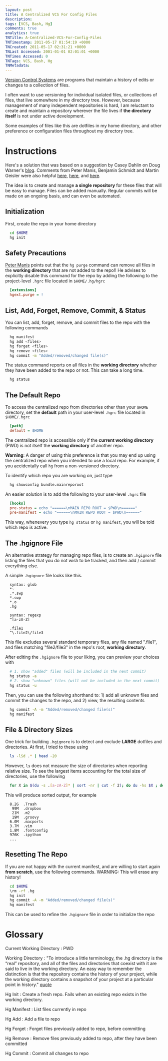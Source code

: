 ```yaml
---
layout: post
title: A Centralized VCS For Config Files
description: 
tags: [VCS, Bash, Hg]
comments: true
analytics: true
TNTitle: A-Centralized-VCS-For-Config-Files
TNTimestamp: 2011-05-17 01:54:19 +0000
TNCreated: 2011-05-17 02:31:21 +0000
TNLast Accessed: 2001-01-01 02:01:01 +0000
TNTimes Accessed: 0
TNTags: VCS, Bash, Hg
TNMetadata:
---
```



<!--
# A Centralized Version Control Repository For Isolated Configuration Files, Dot Files, Preferences, Etc.
-->

[Version Control Systems][] are programs that maintain a history of edits or changes to a collection of files.

I often want to use versioning for individual isolated files, or collections of files, that live somewhere in my directory tree.  However, because management of many independent repositories is hard, I am reluctant to create and maintain a repository wherever the file lives if __the directory itself__ is not under active development.

Some examples of files like this are dotfiles in my home directory, and other preference or configuration files throughout my directory tree.

# Instructions

Here's a solution that was based on a suggestion by Casey Dahlin on Doug Warner's [blog][Doug Warner].   Comments from Peter Manis, Benjamin Schmidt and Martin Geisler were also helpful [here][Peter Manis], [here][How do I find the largest filesdirectories], and [here][Mercurial].

The idea is to create and manage __a single repository__ for these files that will be easy to manage.  Files can be added manually.  Regular commits will be made on an ongoing basis, and can even be automated.

## Initialization

First, create the repo in your home directory

``` bash
  cd $HOME
  hg init
```

## Safety Precautions

[Peter Manis][] points out that the `hg purge` command can remove all files in the __working directory__ that are not added to the repo!!  He advises to explicitly disable this command for the repo by adding the following to the project-level `.hgrc` file located in `$HOME/.hg/hgrc`

``` cfg
  [extensions]
  hgext.purge = !
```

## List, Add, Forget, Remove, Commit, & Status

You can list, add, forget, remove, and commit files to the repo with the following commands

``` bash
  hg manifest
  hg add <files>
  hg forget <files>
  hg remove <files>
  hg commit -m "Added/removed/changed file(s)"
```

The status command reports on all files in the __working directory__ whether they have been added to the repo or not.  This can take a long time.

``` bash
  hg status
```

## The Default Repo

To access the centralized repo from directories other than your `$HOME` directory, set the __default__ path in your user-level `.hgrc` file located in `$HOME/.hgrc`

``` cfg
  [path]
  default = $HOME
```

The centralized repo is accessible only if the __current working directory__ (PWD) is not itself the __working directory__ of another repo.

__Warning__: A danger of using this preference is that you may end up using the centralized repo when you intended to use a local repo.  For example, if you accidentally call `hg` from a non-versioned directory.

To identify which repo you are working on, just type

``` bash
  hg showconfig bundle.mainreporoot
```

An easier solution is to add the following to your user-level `.hgrc` file

``` cfg
  [hooks]
  pre-status = echo "======\nMAIN REPO ROOT = $PWD\n======"
  pre-manifest = echo "======\nMAIN REPO ROOT = $PWD\n======"
```

This way, whenevery you type `hg status` or `hg manifest`, you will be told which repo is active.


## The .hgignore File

An alternative strategy for managing repo files, is to create an `.hgignore` file listing the files that you do not wish to be tracked, and then add / commit everything else.

A simple `.hgignore` file looks like this.

``` text
  syntax: glob
  *~
  .*.swp
  *.swp
  *.o
  .hg

  syntax: regexp
  ^[a-zA-Z]

  .file1
  ^\.file2\/file3
```

This file excludes several standard temporary files, any file named ".file1", and files matching "file2/file3" in the repo's root, __working directory__.

After editing the `.hgignore` file to your liking, you can preview your choices with

``` bash
  # 1. show "added" files (will be included in the next commit)
  hg status -a
  # 2. show "unknown" files (will not be included in the next commit)
  hg status -u
```

Then, you can use the following shorthand to: 1) add all unknown files and commit the changes to the repo, and 2) view, the resulting contents

``` bash
  hg commit -A -m "Added/removed/changed file(s)"
  hg manifest
```

## File & Directory Sizes

One trick for building `.hgignore` is to detect and exclude __LARGE__ dotfiles and directories.  At first, I tried to these using

``` bash
  ls -lSd .* | head -20
```

However, `ls` does not measure the size of directories when reporting relative size.  To see the largest items accounting for the total size of directories,
use the following

``` bash
  for X in $(du -s .[a-zA-Z]* | sort -nr | cut -f 2); do du -hs $X ; done | head -20
```

This will produce sorted output, for example

``` text
  8.2G  .Trash
   99M  .dropbox
   21M  .m2
   19M  .groovy
  6.0M  .macports
  3.7M  .vim
  1.8M  .fontconfig
  976K  .ipython
  ...
```

## Resetting The Repo

If you are not happy with the current manifest, and are willing to start again __from scratch__, use the following commands.  WARNING: This will erase any history!

``` bash
  cd $HOME
  \rm -rf .hg
  hg init
  hg commit -A -m "Added/removed/changed file(s)"
  hg manifest
```

This can be used to refine the `.hgignore` file in order to initialize the repo


# Glossary

Current Working Directory
: PWD

Working Directory
: "To introduce a little terminology, the .hg directory is the “real” repository, and all of the files and directories that coexist with it are said to live in the working directory. An easy way to remember the distinction is that the repository contains the history of your project, while the working directory contains a snapshot of your project at a particular point in history." [quote][a-tour-of-mercurial-the-basics]

Hg Init
: Create a fresh repo.  Fails when an existing repo exists in the working directory.

Hg Manifest
: List files currently in repo

Hg Add
: Add a file to repo

Hg Forget
: Forget files previously added to repo, before committing

Hg Remove
: Remove files previously added to repo, after they have been committed

Hg Commit
: Commit all changes to repo


[Version Control Systems]: http://en.wikipedia.org/wiki/Revision_control
[Doug Warner]: http://doug.warner.fm/d//blog/2008/07/Version-controlling-my-home-dir
[Peter Manis]: http://pyverted.com/version-control/using-mercurial-on-your-home-directory/2009/08/
[How do I find the largest filesdirectories]: http://www.cyberciti.biz/faq/how-do-i-find-the-largest-filesdirectories-on-a-linuxunixbsd-filesystem/
[Mercurial]: http://mercurial.selenic.com/wiki/TipsAndTricks
[a-tour-of-mercurial-the-basics]: http://hgbook.red-bean.com/read/a-tour-of-mercurial-the-basics.html



